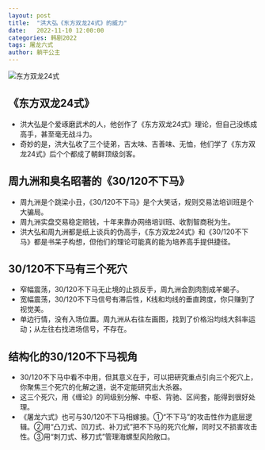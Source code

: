 ```yaml
---
layout: post
title:  "洪大弘《东方双龙24式》的威力"
date:   2022-11-10 12:00:00
categories: 韩剧2022
tags: 屠龙六式
author: 躺平公主
---
```

![东方双龙24式](https://pic3.zhimg.com/80/v2-264563902f18578d03a7accf38d9e786_720w.webp)

## 《东方双龙24式》
* 洪大弘是个爱琢磨武术的人，他创作了《东方双龙24式》理论，但自己没练成高手，甚至毫无战斗力。
* 奇妙的是，洪大弘收了三个徒弟，吉太味、吉善味、无恤，他们学了《东方双龙24式》后个个都成了朝鲜顶级剑客。

## 周九洲和臭名昭著的《30/120不下马》
* 周九洲是个跳梁小丑，《30/120不下马》是个大笑话，规则交易法培训班是个大骗局。
* 周九洲实盘交易稳定赔钱，十年来靠办网络培训班、收割智商税为生。
* 洪大弘和周九洲都是纸上谈兵的伪高手，《东方双龙24式》和《30/120不下马》都是书呆子构想，但他们的理论可能真的能为培养高手提供捷径。

## 30/120不下马有三个死穴
* 窄幅震荡，30/120不下马无止境的止损反手，周九洲会割肉割成羊蝎子。
* 宽幅震荡，30/120不下马信号有滞后性，K线和均线的垂直跨度，你只赚到了视觉美。
* 单边行情，没有入场位置。周九洲从右往左画图，找到了价格沿均线大斜率运动；从左往右找进场信号，不存在。

## 结构化的30/120不下马视角
* 30/120不下马中看不中用，但其意义在于，可以把研究重点引向三个死穴上，你聚焦三个死穴的化解之道，说不定能研究出大杀器。
* 这三个死穴，用《缠论》的同级别分解、中枢、背驰、区间套，能得到很好处理。
* 《屠龙六式》也可与30/120不下马相嫁接。①“不下马”的攻击性作为底层逻辑。②用“凸刀式、凹刀式、补刀式”把不下马的死穴化解，同时又不损害攻击性。③用“刺刀式、移刀式”管理海螺型风险敞口。
